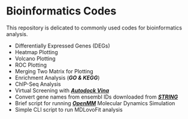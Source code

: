 # Bioinformatics Codes
This repository is delicated to commonly used codes for bioinformatics analysis.


* Differentially Expressed Genes (DEGs)
* Heatmap Plotting
* Volcano Plotting
* ROC Plotting
* Merging Two Matrix for Plotting
* Enrichment Analysis (***GO & KEGG***)
* ChIP-Seq Analysis
* Virtual Screening with [***Autodock Vina***](https://vina.scripps.edu/)
* Convert gene names from ensembl IDs downloaded from [***STRING***](https://www.string-db.org/)
* Brief script for running [***OpenMM***](https://openmm.org/) Molecular Dynamics Simulation
* Simple CLI script to run MDLovoFit analysis
